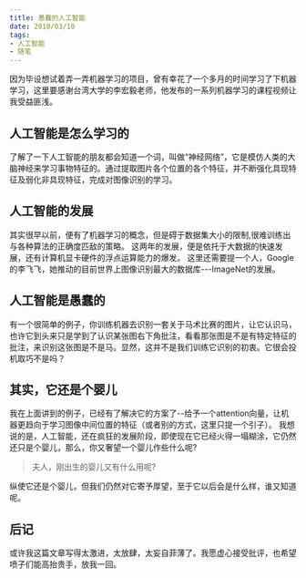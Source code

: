 ```yaml
---
title: 愚蠢的人工智能
date: 2018/03/10
tags: 
- 人工智能
- 随笔
---
```

因为毕设想试着弄一弄机器学习的项目，曾有幸花了一个多月的时间学习了下机器学习，这里要感谢台湾大学的李宏毅老师，他发布的一系列机器学习的课程视频让我受益匪浅。
<!-- more -->
## 人工智能是怎么学习的
了解了一下人工智能的朋友都会知道一个词，叫做“神经网络”，它是模仿人类的大脑神经来学习事物特征的。通过提取图片各个位置的各个特征，并不断强化具现特征及弱化非具现特征，完成对图像识别的学习。

## 人工智能的发展
其实很早以前，便有了机器学习的概念，但是碍于数据集大小的限制,很难训练出与各种算法的正确度匹敌的策略。
这两年的发展，便是依托于大数据的快速发展，还有计算机显卡硬件的浮点运算能力的爆发。
这里还需要提一个人，Google的李飞飞，她推动的目前世界上图像识别最大的数据库---ImageNet的发展。

## 人工智能是愚蠢的
有一个很简单的例子，你训练机器去识别一套关于马术比赛的图片，让它认识马，也许它到头来只是学到了认识某张图右下角批注，看看那张图是不是有特定特征的批注，来识别这张图是不是马。显然，这并不是我们训练它识别的初衷。它很会投机取巧不是吗？

## 其实，它还是个婴儿
我在上面讲到的例子，已经有了解决它的方案了--给予一个attention向量，让机器更趋向于学习图像中间位置的特征（或者别的方式，这里只提一个引子）。
我想说的是，人工智能，还在疯狂的发展阶段，即使现在它已经火得一塌糊涂，它仍然还只是个婴儿，那么，你又奢望一个婴儿作些什么呢?

> 夫人，刚出生的婴儿又有什么用呢?

纵使它还是个婴儿，但我们仍然对它寄予厚望，至于它以后会是什么样，谁又知道呢。

## 后记
或许我这篇文章写得太激进，太放肆，太妄自菲薄了。我愿虚心接受批评，也希望喷子们能高抬贵手，放我一回。